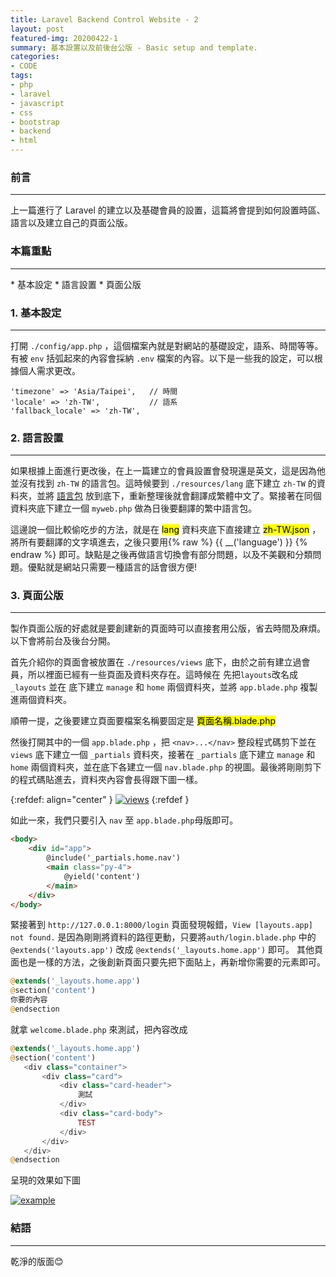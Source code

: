 ```yaml
---
title: Laravel Backend Control Website - 2
layout: post
featured-img: 20200422-1
summary: 基本設置以及前後台公版 - Basic setup and template.
categories:
- CODE
tags:
- php
- laravel
- javascript
- css
- bootstrap
- backend
- html
---
```


### 前言
<hr>

上一篇進行了 Laravel 的建立以及基礎會員的設置，這篇將會提到如何設置時區、語言以及建立自己的頁面公版。


### 本篇重點
<hr> 
* 基本設定
* 語言設置
* 頁面公版

### 1. 基本設定
<hr> 

打開 `./config/app.php` ，這個檔案內就是對網站的基礎設定，語系、時間等等。有被 `env` 括弧起來的內容會採納 `.env` 檔案的內容。以下是一些我的設定，可以根據個人需求更改。

```
'timezone' => 'Asia/Taipei',   // 時間
'locale' => 'zh-TW',           // 語系
'fallback_locale' => 'zh-TW',
```

### 2. 語言設置
<hr> 

如果根據上面進行更改後，在上一篇建立的會員設置會發現還是英文，這是因為他並沒有找到 `zh-TW` 的語言包。這時候要到 `./resources/lang` 底下建立 `zh-TW` 的資料夾，並將 [語言包](https://github.com/caouecs/Laravel-lang/tree/master/src/zh-TW) 放到底下，重新整理後就會翻譯成繁體中文了。緊接著在同個資料夾底下建立一個 `myweb.php` 做為日後要翻譯的繁中語言包。

<div class="notice--warning">
這邊說一個比較偷吃步的方法，就是在 <mark>lang</mark> 資料夾底下直接建立 <mark>zh-TW.json</mark> ，將所有要翻譯的文字填進去，之後只要用{% raw %} {{ __('language') }} {% endraw %} 即可。缺點是之後再做語言切換會有部分問題，以及不美觀和分類問題。優點就是網站只需要一種語言的話會很方便!
</div>

### 3. 頁面公版
<hr> 

製作頁面公版的好處就是要創建新的頁面時可以直接套用公版，省去時間及麻煩。以下會將前台及後台分開。

首先介紹你的頁面會被放置在 `./resources/views` 底下，由於之前有建立過會員，所以裡面已經有一些頁面及資料夾存在。這時候在 先把`layouts`改名成 `_layouts` 並在 底下建立 `manage` 和 `home` 兩個資料夾，並將 `app.blade.php` 複製進兩個資料夾。

<div class="notice--warning">
順帶一提，之後要建立頁面要檔案名稱要固定是 <mark>頁面名稱.blade.php</mark>
</div>

然後打開其中的一個 `app.blade.php` ，把 `<nav>...</nav>` 整段程式碼剪下並在 `views` 底下建立一個 `_partials` 資料夾，接著在 `_partials` 底下建立 `manage` 和 `home` 兩個資料夾，並在底下各建立一個 `nav.blade.php` 的視圖。最後將剛剛剪下的程式碼貼進去，資料夾內容會長得跟下圖一樣。

{:refdef: align="center" }
[![views](https://i.imgur.com/tq1PSgn.png)](https://i.imgur.com/tq1PSgn.png)
{:refdef }

如此一來，我們只要引入 `nav` 至 `app.blade.php`母版即可。

```html
<body>
    <div id="app">
        @include('_partials.home.nav')
        <main class="py-4">
            @yield('content')
        </main>
    </div>
</body>
```

緊接著到 `http://127.0.0.1:8000/login` 頁面發現報錯，`View [layouts.app] not found.` 是因為剛剛將資料的路徑更動，只要將`auth/login.blade.php` 中的 `@extends('layouts.app')` 改成 `@extends('_layouts.home.app')` 即可。 其他頁面也是一樣的方法，之後創新頁面只要先把下面貼上，再新增你需要的元素即可。

```php
@extends('_layouts.home.app')
@section('content')
你要的內容
@endsection
```
 就拿 `welcome.blade.php` 來測試，把內容改成
 
 ```php
@extends('_layouts.home.app')
@section('content')
    <div class="container">
        <div class="card">
            <div class="card-header">
                測試
            </div>
            <div class="card-body">
                TEST
            </div>
        </div>
    </div>
@endsection
 ```
 
 呈現的效果如下圖

[![example](https://i.imgur.com/EmJAlfk.png)](https://i.imgur.com/EmJAlfk.png)

### 結語
<hr> 
乾淨的版面😊

